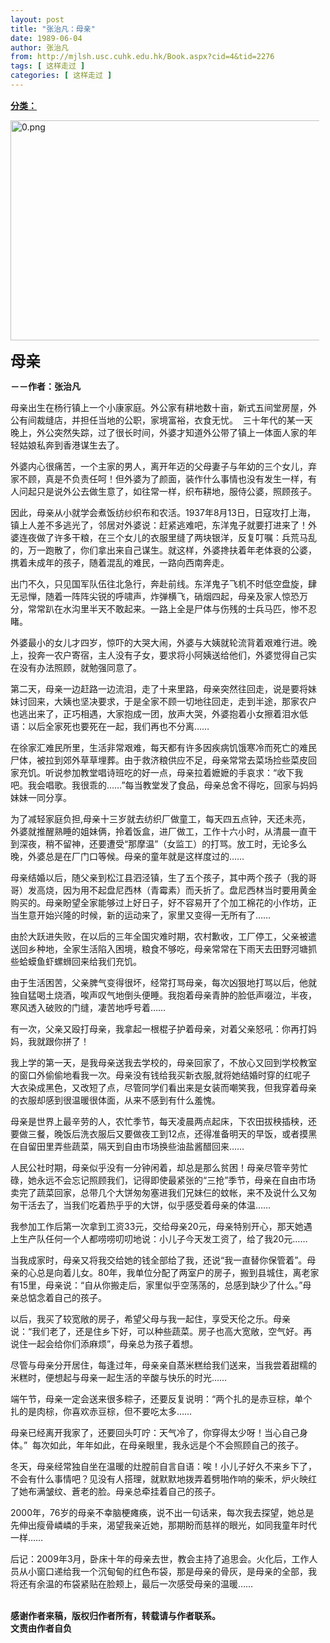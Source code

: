 ```yaml
---
layout: post
title: "张治凡：母亲"
date: 1989-06-04
author: 张治凡
from: http://mjlsh.usc.cuhk.edu.hk/Book.aspx?cid=4&tid=2276
tags: [ 这样走过 ]
categories: [ 这样走过 ]
---
```


<div style="margin: 15px 10px 10px 0px;">
 <div>
  <span id="ctl00_ContentPlaceHolder1_chapter1_SubjectLabel" style="font-weight:bold;text-decoration:underline;">
   分类：
  </span>
 </div>
 <p>
  <img align="top" alt="0.png" border="0" height="352" src="http://mjlsh.usc.cuhk.edu.hk/medias/contents/2276/0.png" width="590"/>
 </p>
 <p>
  <strong>
   <font size="5">
    母亲
   </font>
  </strong>
 </p>
 <p>
  <strong>
   －－作者：张治凡
  </strong>
 </p>
 <p>
  母亲出生在杨行镇上一个小康家庭。外公家有耕地数十亩，新式五间堂房屋，外公有间裁缝店，并担任当地的公职，家境富裕，衣食无忧。  三十年代的某一天晚上，外公突然失踪，过了很长时间，外婆才知道外公带了镇上一体面人家的年轻姑娘私奔到香港谋生去了。
 </p>
 <p>
  外婆内心很痛苦，一个主家的男人，离开年迈的父母妻子与年幼的三个女儿，弃家不顾，真是不负责任呵！但外婆为了颜面，装作什么事情也没有发生一样，有人问起只是说外公去做生意了，如往常一样，织布耕地，服侍公婆，照顾孩子。
 </p>
 <p>
  因此，母亲从小就学会煮饭纺纱织布和农活。1937年8月13日，日寇攻打上海，镇上人差不多逃光了，邻居对外婆说：赶紧逃难吧，东洋鬼子就要打进来了！外婆连夜做了许多干粮，在三个女儿的衣服里缝了两块银洋，反复叮嘱：兵荒马乱的，万一跑散了，你们拿出来自己谋生。就这样，外婆搀扶着年老体衰的公婆，携着未成年的孩子，随着混乱的难民，一路向西南奔走。
 </p>
 <p>
  出门不久，只见国军队伍往北急行，奔赴前线。东洋鬼子飞机不时低空盘旋，肆无忌惮，随着一阵阵尖锐的呼啸声，炸弹横飞，硝烟四起，母亲及家人惊恐万分，常常趴在水沟里半天不敢起来。一路上全是尸体与伤残的士兵马匹，惨不忍睹。
 </p>
 <p>
  外婆最小的女儿才四岁，惊吓的大哭大闹，外婆与大姨就轮流背着艰难行进。晚上，投奔一农户寄宿，主人没有子女，要求将小阿姨送给他们，外婆觉得自己实在没有办法照顾，就勉强同意了。
 </p>
 <p>
  第二天，母亲一边赶路一边流泪，走了十来里路，母亲突然往回走，说是要将妹妹讨回来，大姨也坚决要求，于是全家不顾一切地往回走，走到半途，那家农户也逃出来了，正巧相遇，大家抱成一团，放声大哭，外婆抱着小女擦着泪水低语：以后全家死也要死在一起，我们再也不分离……
 </p>
 <p>
  在徐家汇难民所里，生活非常艰难，每天都有许多因疾病饥饿寒冷而死亡的难民尸体，被拉到郊外草草埋葬。由于救济粮供应不足，母亲常常去菜场捡些菜皮回家充饥。听说参加教堂唱诗班吃的好一点，母亲拉着嬷嬷的手哀求：“收下我吧。我会唱歌。我很乖的……”每当教堂发了食品，母亲总舍不得吃，回家与妈妈妹妹一同分享。
 </p>
 <p>
  为了减轻家庭负担,母亲十三岁就去纺织厂做童工，每天四五点钟，天还未亮，外婆就推醒熟睡的姐妹俩，拎着饭盒，进厂做工，工作十六小时，从清晨一直干到深夜，稍不留神，还要遭受“那摩温”（女监工）的打骂。放工时，无论多么晚，外婆总是在厂门口等候。母亲的童年就是这样度过的……
 </p>
 <p>
  母亲结婚以后，随父亲到松江县泗泾镇，生了五个孩子，其中两个孩子（我的哥哥）发高烧，因为用不起盘尼西林（青霉素）而夭折了。盘尼西林当时要用黄金购买的。母亲盼望全家能够过上好日子，好不容易开了个加工棉花的小作坊，正当生意开始兴隆的时候，新的运动来了，家里又变得一无所有了……
 </p>
 <p>
  由於大跃进失败，在以后的三年全国灾难时期，农村歉收，工厂停工，父亲被遣送回乡种地，全家生活陷入困境，粮食不够吃，母亲常常在下雨天去田野河塘抓些蛤蟆鱼虾螺蛳回来给我们充饥。
 </p>
 <p>
  由于生活困苦，父亲脾气变得很坏，经常打骂母亲，每次凶狠地打骂以后，他就独自猛喝土烧酒，唉声叹气地倒头便睡。我抱着母亲青肿的脸低声啜泣，半夜，寒风透入破败的门缝，凄苦地呼号着……
 </p>
 <p>
  有一次，父亲又殴打母亲，我拿起一根棍子护着母亲，对着父亲怒吼：你再打妈妈，我就跟你拼了！
 </p>
 <p>
  我上学的第一天，是我母亲送我去学校的，母亲回家了，不放心又回到学校教室的窗口外偷偷地看我一次。母亲没有钱给我买新衣服,就将她结婚时穿的红呢子大衣染成黑色，又改短了点，尽管同学们看出来是女装而嘲笑我，但我穿着母亲的衣服却感到很温暖很体面，从来不感到有什么羞愧。
 </p>
 <p>
  母亲是世界上最辛劳的人，农忙季节，每天凌晨两点起床，下农田拔秧插秧，还要做三餐，晚饭后洗衣服后又要做夜工到12点，还得准备明天的早饭，或者摸黑在自留田里弄些蔬菜，隔天到自由市场换些油盐酱醋回来……
 </p>
 <p>
  人民公社时期，母亲似乎没有一分钟闲着，却总是那么贫困！母亲尽管辛劳忙碌，她永远不会忘记照顾我们，记得即使最紧张的“三抢”季节，母亲在自由市场卖完了蔬菜回家，总带几个大饼匆匆塞进我们兄妹仨的蚊帐，来不及说什么又匆匆干活去了，当我们吃着热乎乎的大饼，似乎感受着母亲的体温……
 </p>
 <p>
  我参加工作后第一次拿到工资33元，交给母亲20元，母亲特别开心，那天她遇上生产队任何一个人都唠唠叨叨地说：小儿子今天发工资了，给了我20元……
 </p>
 <p>
  当我成家时，母亲又将我交给她的钱全部给了我，还说“我一直替你保管着”。母亲的心总是向着儿女。80年，我单位分配了两室户的房子，搬到县城住，离老家有15里，母亲说：“自从你搬走后，家里似乎空荡荡的，总感到缺少了什么。”母亲总惦念着自己的孩子。
 </p>
 <p>
  以后，我买了较宽敞的房子，希望父母与我一起住，享受天伦之乐。母亲说：“我们老了，还是住乡下好，可以种些蔬菜。房子也高大宽敞，空气好。再说住一起会给你们添麻烦”，母亲总为孩子着想。
 </p>
 <p>
  尽管与母亲分开居住，每逢过年，母亲亲自蒸米糕给我们送来，当我尝着甜糯的米糕时，便想起与母亲一起生活的辛酸与快乐的时光……
 </p>
 <p>
  端午节，母亲一定会送来很多粽子，还要反复说明：“两个扎的是赤豆棕，单个扎的是肉棕，你喜欢赤豆棕，但不要吃太多……
 </p>
 <p>
  母亲已经离开我家了，还要回头叮咛：天气冷了，你穿得太少呀！当心自己身体。”  每次如此，年年如此，在母亲眼里，我永远是个不会照顾自己的孩子。
 </p>
 <p>
  冬天，母亲经常独自坐在温暖的灶膛前自言自语：唉！小儿子好久不来乡下了，不会有什么事情吧？见没有人搭理，就默默地拨弄着劈啪作响的柴禾，炉火映红了她布满皱纹、蒼老的脸。母亲总牵挂着自己的孩子。
 </p>
 <p>
  2000年，76岁的母亲不幸脑梗瘫痪，说不出一句话来，每次我去探望，她总是先伸出瘦骨嶙嶙的手来，渴望我亲近她，那期盼而慈祥的眼光，如同我童年时代一样……
 </p>
 <p>
  后记：2009年3月，卧床十年的母亲去世，教会主持了追思会。火化后，工作人员从小窗口递给我一个沉甸甸的红色布袋，那是母亲的骨灰，是母亲的全部，我将还有余温的布袋紧贴在脸颊上，最后一次感受母亲的温暖……
 </p>
 <p>
  <br/>
  <strong>
   感谢作者来稿，版权归作者所有，转载请与作者联系。
   <br/>
   文责由作者自负
  </strong>
 </p>
</div>

